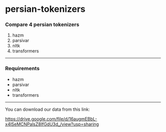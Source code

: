 # persian-tokenizers
### Compare 4 persian tokenizers
  1. hazm
  2. parsivar
  3. nltk
  4. transformers
***
### Requirements
  - hazm
  - parsivar
  - nltk
  - transformers
***
You can download our data from this link:

https://drive.google.com/file/d/16augmEBbL-x4lSeMCNPalsZ8IfGdU3d_/view?usp=sharing
